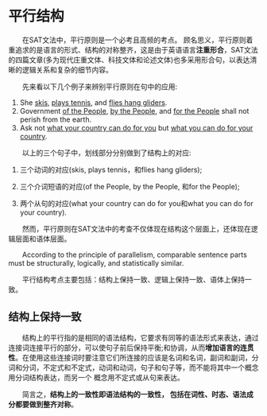 # 平行结构

&emsp;&emsp;在SAT文法中，平行原则是一个必考且高频的考点。 顾名思义，平行原则着重追求的是语言的形式、结构的对称整齐，这是由于英语语言**注重形合**，SAT文法的四篇文章(多为现代庄重文体、科技文体和论述文体)也多采用形合句，以表达清晰的逻辑关系和复杂的细节内容。



&emsp;&emsp;先来看以下几个例子来辨别平行原则在句中的应用:

1. She <u>skis</u>, <u>plays tennis</u>, and <u>flies hang gliders</u>.
2. Government <u>of the People</u>, <u>by the People</u>, and <u>for the People</u> shall not perish from the earth.
3. Ask not <u>what your country can do for you</u> but <u>what you can do for your country</u>.



&emsp;&emsp;以上的三个句子中，划线部分分别做到了结构上的对应:

1. 三个动词的对应(skis, plays tennis，和flies hang gliders);

2. 三个介词短语的对应(of the People, by the People, 和for the People);

3. 两个从句的对应(what your country can do for you和what you can do for your country).




&emsp;&emsp;然而，平行原则在SAT文法中的考查不仅体现在结构这个层面上，还体现在逻辑层面和语体层面。

&emsp;&emsp;According to the principle of parallelism, comparable sentence parts must be structurally, logically, and statistically similar.


&emsp;&emsp;平行结构考点主要包括：结构上保持一致、逻辑上保持一致、语体上保持一致。



## 结构上保持一致

&emsp;&emsp;结构上的平行指的是相同的语法结构，它要求有同等的语法形式来表达，通过连接词连接平行的部分，可以使句子前后保持平衡;和协调，从而**增加语言的连贯性**。在使用这些连接词时要注意它们所连接的应该是名词和名词，副词和副词，分词和分词，不定式和不定式，动词和动词，句子和句子等，而不能将其中一个概念用分词结构表达，而另一个 概念用不定式或从句来表达。

&emsp;&emsp;简言之，**结构上的一致性即语法结构的一致性， 包括在词性、时态、语法成分都要做到整齐对称**。